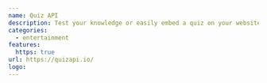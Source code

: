 ```yaml
---
name: Quiz API
description: Test your knowledge or easily embed a quiz on your website with the Quiz API.
categories:
  - entertainment
features:
  https: true
url: https://quizapi.io/
logo:
---
```

